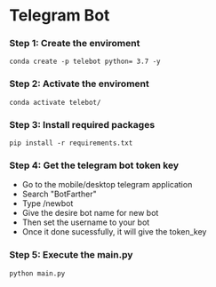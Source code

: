 # Telegram Bot

### Step 1: Create the enviroment
`
conda create -p telebot python= 3.7 -y
`
### Step 2: Activate the enviroment
`
conda activate telebot/
`

### Step 3: Install required packages
`
pip install -r requirements.txt
`

### Step 4: Get the telegram bot token key
- Go to the mobile/desktop telegram application
- Search "BotFarther" 
- Type /newbot
- Give the desire bot name for new bot
- Then set the username to your bot
- Once it done sucessfully, it will give the token_key 

### Step 5: Execute the main.py
`
python main.py
`



